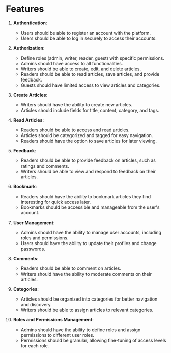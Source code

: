 # Features

1. **Authentication**:

   - Users should be able to register an account with the platform.
   - Users should be able to log in securely to access their accounts.

2. **Authorization**:

   - Define roles (admin, writer, reader, guest) with specific permissions.
   - Admins should have access to all functionalities.
   - Writers should be able to create, edit, and delete articles.
   - Readers should be able to read articles, save articles, and provide feedback.
   - Guests should have limited access to view articles and categories.

3. **Create Articles**:

   - Writers should have the ability to create new articles.
   - Articles should include fields for title, content, category, and tags.

4. **Read Articles**:

   - Readers should be able to access and read articles.
   - Articles should be categorized and tagged for easy navigation.
   - Readers should have the option to save articles for later viewing.

5. **Feedback**:

   - Readers should be able to provide feedback on articles, such as ratings
     and comments.
   - Writers should be able to view and respond to feedback on their articles.

6. **Bookmark**:

   - Readers should have the ability to bookmark articles they find interesting
     for quick access later.
   - Bookmarks should be accessible and manageable from the user's account.

7. **User Management**:

   - Admins should have the ability to manage user accounts, including roles and
     permissions.
   - Users should have the ability to update their profiles and change passwords.

8. **Comments**:

   - Readers should be able to comment on articles.
   - Writers should have the ability to moderate comments on their articles.

9. **Categories**:

   - Articles should be organized into categories for better navigation and discovery.
   - Writers should be able to assign articles to relevant categories.

10. **Roles and Permissions Management**:
    - Admins should have the ability to define roles and assign permissions to
      different user roles.
    - Permissions should be granular, allowing fine-tuning of access levels for
      each role.
